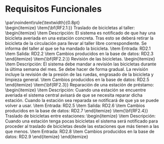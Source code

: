 # Requisitos Funcionales
\par\noindent\rule{\textwidth}{0.8pt}  
\begin{itemize}
  \item{\bf{RF2.1:}} Traslado de bicicletas al taller:  
    \begin{itemize}
      \item Descripción: El sistema es notificado de que hay una bicicleta averiada en una estación concreta. Tras esto se deberá retirar la bicicleta de la circulación para llevar al taller libre correspondiente. Se informa del taller al que se ha mandado la bicicleta.
      \item Entrada: RD2.1
      \item Salida: RD2.2
      \item Cambios producidos en la base de datos: RD2.3
    \end{itemize}
  \item{\bf{RF2.2:}} Revisión de las bicicletas.
    \begin{itemize}
      \item Descripción: El sistema debe mandar a revisión las bicicletas durante la última semana del mes. Se debe hacer de forma gradual. La revisión incluye la revisión de la presión de las ruedas, engrasado de la bicicleta y limpieza general.
      \item Cambios producidos en la base de datos: RD2.5
    \end{itemize}
  \item{\bf{RF2.3}} Reparación de una estación de préstamo:
    \begin{itemize}
      \item Descripción: Cuando una estación se encuentre averiada el sistema central avisará de que se necesita reparar dicha estación. Cuando la estación sea reparada se notificará de que ya se puede volver a usar.
      \item Entrada: RD2.5
      \item Salida: RD2.6
      \item Cambios producidos en la base de datos: RD2.7
    \end{itemize}
  \item{\bf{RF2.4}} Traslado de bicicletas entre estaciones:
    \begin{itemize}
      \item Descripción: Cuando una estación tenga pocas bicicletas el sistema será notificado para proceder al traslado de bicicletas desde las estaciones que más tienen a las que menos.
      \item Entrada: RD2.8
      \item Cambios producidos en la base de datos: RD2.9
    \end{itemize}
\end{itemize}
